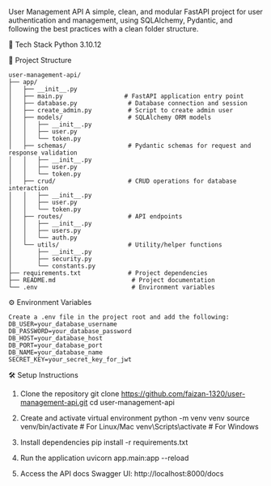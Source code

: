 User Management API
A simple, clean, and modular FastAPI project for user authentication and management, using SQLAlchemy, Pydantic, and following the best practices with a clean folder structure.

🚀 Tech Stack
Python 3.10.12

📂 Project Structure
```
user-management-api/
├── app/
│   ├── __init__.py
│   ├── main.py                 # FastAPI application entry point
│   ├── database.py              # Database connection and session
│   ├── create_admin.py          # Script to create admin user
│   ├── models/                  # SQLAlchemy ORM models
│   │   ├── __init__.py
│   │   ├── user.py
│   │   └── token.py
│   ├── schemas/                 # Pydantic schemas for request and response validation
│   │   ├── __init__.py
│   │   ├── user.py
│   │   └── token.py
│   ├── crud/                    # CRUD operations for database interaction
│   │   ├── __init__.py
│   │   ├── user.py
│   │   └── token.py
│   ├── routes/                  # API endpoints
│   │   ├── __init__.py
│   │   ├── users.py
│   │   └── auth.py
│   └── utils/                   # Utility/helper functions
│       ├── __init__.py
│       ├── security.py
│       └── constants.py
├── requirements.txt             # Project dependencies
├── README.md                     # Project documentation
└── .env                          # Environment variables
```

⚙️ Environment Variables
```
Create a .env file in the project root and add the following:
DB_USER=your_database_username
DB_PASSWORD=your_database_password
DB_HOST=your_database_host
DB_PORT=your_database_port
DB_NAME=your_database_name
SECRET_KEY=your_secret_key_for_jwt
```

🛠️ Setup Instructions
1. Clone the repository
git clone https://github.com/faizan-1320/user-management-api.git
cd user-management-api

2. Create and activate virtual environment
python -m venv venv
source venv/bin/activate   # For Linux/Mac
venv\Scripts\activate      # For Windows

3. Install dependencies
pip install -r requirements.txt

4. Run the application
uvicorn app.main:app --reload

5. Access the API docs
Swagger UI: http://localhost:8000/docs
